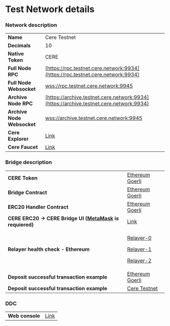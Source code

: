 # Test Network details

### Network description

|                            |                                                                                        |
| -------------------------- | -------------------------------------------------------------------------------------- |
| **Name**                   | Cere Testnet                                                                           |
| **Decimals**               | 10                                                                                     |
| **Native Token**           | CERE                                                                                   |
| **Full Node RPC**          | [https://rpc.testnet.cere.network:9934](https://rpc.testnet.cere.network:9934)         |
| **Full Node Websocket**    | [wss://rpc.testnet.cere.network:9945](wss://rpc.testnet.cere.network:9945)             |
| **Archive Node RPC**       | [https://archive.testnet.cere.network:9934](https://archive.testnet.cere.network:9934) |
| **Archive Node Websocket** | [wss://archive.testnet.cere.network:9945](wss://archive.testnet.cere.network:9945)     |
| **Cere Explorer**          | [Link](https://explorer.cere.network/)                                                 |
| **Cere Faucet**            | [Link](https://laboratory.cere.network/#/friend-bot)                                   |

### Bridge description

|                                                                                          |                                                                                                                                                                                                                                      |
| ---------------------------------------------------------------------------------------- | ------------------------------------------------------------------------------------------------------------------------------------------------------------------------------------------------------------------------------------ |
| **CERE Token**                                                                           | [Ethereum Goerli](https://goerli.etherscan.io/address/0x0b10e304088b2BA2B2acfD2f72573FAaD31a13A5)                                                                                                                                    |
| **Bridge Contract**                                                                      | [Ethereum Goerli](https://goerli.etherscan.io/address/0x4E297d17A3d945Ed96dBbD205317501e92d8D6E8)                                                                                                                                    |
| **ERC20 Handler Contract**                                                               | [Ethereum Goerli](https://goerli.etherscan.io/address/0x92c1576845703089CF6c0788379ED81f75F45dd5)                                                                                                                                    |
| **CERE ERC20 -> CERE Bridge UI (**[**MetaMask**](https://metamask.io/) **is requiered)** | [Link](https://bridge.stage.cere.network/)                                                                                                                                                                                           |
| **Relayer health check - Ethereum**                                                      | <p><a href="https://relayer-0.stg.cere.network/health/eth">Relayer-0</a></p><p><a href="https://relayer-1.stg.cere.network/health/eth">Relayer-1</a></p><p><a href="https://relayer-2.stg.cere.network/health/eth">Relayer-2</a></p> |
| **Deposit successful transaction example**                                               | [Ethereum Goerli](https://goerli.etherscan.io/tx/0xd79970a0119db4143eb13f579e28979803fe4fdd6e1ce3ca16f24ea4d735332e)                                                                                                                 |
| **Deposit successful transaction example**                                               | [Cere Testnet](https://block-viewer.cere.network/?rpc=wss%3A%2F%2Farchive.testnet.cere.network%3A9945#/explorer/query/0x5d300e8f4555372ac25d02d16c46dde929eae58b5a46ad7c9141c85ca18621ab)                                            |

### DDC

|                 |                                                  |
| --------------- | ------------------------------------------------ |
| **Web console** | [Link](https://ddc.stage.cere.network/#/account) |
